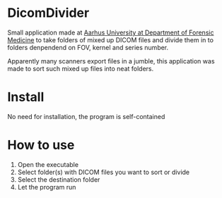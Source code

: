# DicomDivider
Small application made at [Aarhus University at Department of Forensic Medicine](https://forensic.au.dk/) to take folders of mixed up DICOM files and divide them in to folders denpendend on FOV, kernel and series number.

Apparently many scanners export files in a jumble, this application was made to sort such mixed up files into neat folders.

# Install

No need for installation, the program is self-contained

# How to use

1) Open the executable
2) Select folder(s) with DICOM files you want to sort or divide
3) Select the destination folder
4) Let the program run

